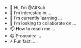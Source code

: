 - 👋 Hi, I’m @AltKch
- 👀 I’m interested in ...
- 🌱 I’m currently learning ...
- 💞️ I’m looking to collaborate on ...
- 📫 How to reach me ...
- 😄 Pronouns: ...
- ⚡ Fun fact: ...

<!---
AltKch/AltKch is a ✨ special ✨ repository because its `README.md` (this file) appears on your GitHub profile.
You can click the Preview link to take a look at your changes.
--->
